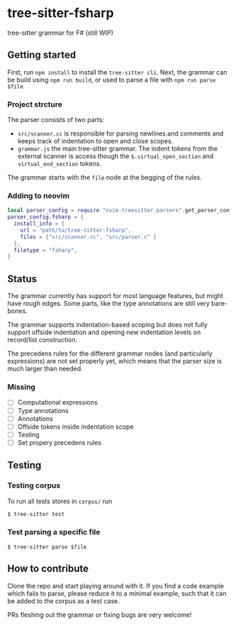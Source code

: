 # tree-sitter-fsharp
tree-sitter grammar for F# (still WIP)

## Getting started

First, run `npm install` to install the `tree-sitter cli`.
Next, the grammar can be build using `npm run build`, or used to parse a file with `npm run parse $file`

### Project strcture
The parser consists of two parts:
- `src/scanner.cc` is responsible for parsing newlines and comments and keeps track of indentation to open and close scopes.
- `grammar.js` the main tree-sitter grammar. The indent tokens from the external scanner is access though the `$.virtual_open_section` and `virtual_end_section` tokens.

The grammar starts with the `file` node at the begging of the rules.

### Adding to neovim
```lua
local parser_config = require "nvim-treesitter.parsers".get_parser_configs()
parser_config.fsharp = {
  install_info = {
    url = "path/to/tree-sitter-fsharp",
    files = {"src/scannar.cc", "src/parser.c" }
  },
  filetype = "fsharp",
}
```

## Status
The grammar currently has support for most language features, but might have rough edges.
Some parts, like the type annotations are still very bare-bones.

The grammar supports indentation-based scoping but does not fully support offside indentation and opening new indentation levels on record/list construction.

The precedens rules for the different grammar nodes (and particularly expressions) are not set properly yet, which means that the parser size is much larger than needed.

### Missing
- [ ] Computational expressions
- [ ] Type annotations
- [ ] Annotations
- [ ] Offside tokens inside indentation scope
- [ ] Testing
- [ ] Set propery precedens rules

## Testing
### Testing corpus
To run all tests stores in `corpus/` run

```sh
$ tree-sitter test
```

### Test parsing a specific file
```
$ tree-sitter parse $file
```

## How to contribute
Clone the repo and start playing around with it.
If you find a code example which fails to parse, please reduce it to a minimal example, such that it can be added to the corpus as a test case.

PRs fleshing out the grammar or fixing bugs are very welcome!
